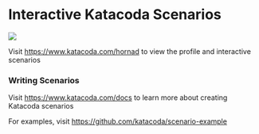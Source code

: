 # Interactive Katacoda Scenarios

[![](http://shields.katacoda.com/katacoda/hornad/count.svg)](https://www.katacoda.com/hornad "Get your profile on Katacoda.com")

Visit https://www.katacoda.com/hornad to view the profile and interactive scenarios

### Writing Scenarios
Visit https://www.katacoda.com/docs to learn more about creating Katacoda scenarios

For examples, visit https://github.com/katacoda/scenario-example
